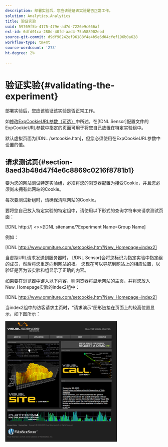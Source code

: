 ```yaml
---
description: 部署实验后，您应该验证该实验是否正常工作。
solution: Analytics,Analytics
title: 验证实验
uuid: 59769f5b-4175-479e-ad7d-7226e9c666af
exl-id: 6dfd01ca-288d-40fd-aad4-75a588902ebd
source-git-commit: d9df90242ef96188f4e4b5e6d04cfef196b0a628
workflow-type: tm+mt
source-wordcount: '273'
ht-degree: 2%

---
```


# 验证实验{#validating-the-experiment}

部署实验后，您应该验证该实验是否正常工作。

如[修改ExpCookieURL参数（可选）](../../home/c-undst-ctrld-exp/t-en-ctrld-exp/c-mod-expckurl-prm.md#concept-215bf86bab4e4ec0b0cc803ec48a8fcf)中所述，在[!DNL Sensor]配置文件的ExpCookieURL参数中指定的页面可用于将您自己放置在特定实验组中。

默认虚拟页面为[!DNL /setcookie.htm]，但您必须使用在ExpCookieURL参数中设置的值。

## 请求测试页{#section-8aed3b48d47f4e6c8869c0216f8781b1}

要为您的网站测试特定实验组，必须将您的浏览器配置为接受Cookie，并且您必须尚未拥有此网站的Cookie。

每次要测试新组时，请确保清除网站的Cookie。

要将您自己放入特定实验的特定组中，请使用以下形式的查询字符串来请求测试页面：

[!DNL http://] *&lt;>>*[!DNL sitename/?Experiment Name=Group Name]

例如：

[!DNL http://www.omniture.com/setcookie.htm?New_Homepage=index2]

当虚拟URL请求发送到服务器时， [!DNL Sensor]会将您标识为指定实验中指定组的成员，然后将您重定向到网站的根。 您现在可以导航到网站上的相应位置，以验证是否为该实验和组显示了正确的内容。

如果要在浏览器中键入以下内容，则浏览器将显示网站的主页，并将您放入New_Homepage实验的index2组中：

[!DNL http://www.omniture.com/setcookie.htm?New_Homepage=index2]

当index2组中的访客请求主页时，“请求演示”图形链接在页面上的较高位置显示，如下图所示：

![](assets/TestPage.png)
